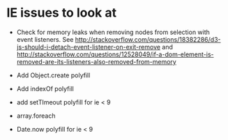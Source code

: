 # IE issues to look at

- Check for memory leaks when removing nodes from selection with event listeners. See http://stackoverflow.com/questions/18382286/d3-js-should-i-detach-event-listener-on-exit-remove and http://stackoverflow.com/questions/12528049/if-a-dom-element-is-removed-are-its-listeners-also-removed-from-memory

- Add Object.create polyfill

- Add indexOf polyfill
- add setTImeout polyfill for ie < 9
- array.foreach
- Date.now polyfill for ie < 9
